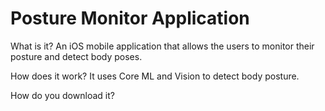 # Posture Monitor Application

What is it?
An iOS mobile application that allows the users to monitor their posture and detect body poses. 

How does it work?
It uses Core ML and Vision to detect body posture.

How do you download it?
